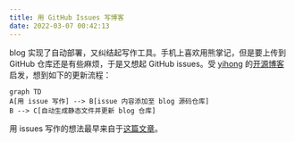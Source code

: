 ```yaml
---
title: 用 GitHub Issues 写博客
date: 2022-03-07 00:42:13
---
```

blog 实现了自动部署，又纠结起写作工具。手机上喜欢用熊掌记，但是要上传到 GitHub 仓库还是有些麻烦，于是又想起 GitHub issues。受 [yihong](https://github.com/yihong0618) 的[开源博客](https://github.com/yihong0618/gitblog/issues/177)启发，想到如下的更新流程：

```mermaid
graph TD
A[用 issue 写作] --> B[issue 内容添加至 blog 源码仓库]
B --> C[自动生成静态文件并更新 blog 仓库]
```

用 issues 写作的想法最早来自于[这篇文章](https://io-oi.me/tech/continuous-writing-with-github-issues/)。